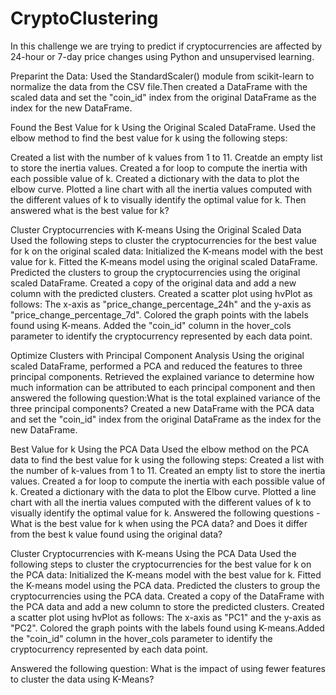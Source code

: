 # CryptoClustering
In this challenge we are trying to predict if cryptocurrencies are affected by 24-hour or 7-day price changes using Python and unsupervised learning.

Preparint the Data:
Used the StandardScaler() module from scikit-learn to normalize the data from the CSV file.Then created a DataFrame with the scaled data and set the "coin_id" index from the original DataFrame as the index for the new DataFrame.

Found the Best Value for k Using the Original Scaled DataFrame.
Used the elbow method to find the best value for k using the following steps:

Created a list with the number of k values from 1 to 11.
Creatde an empty list to store the inertia values.
Created a for loop to compute the inertia with each possible value of k.
Created a dictionary with the data to plot the elbow curve.
Plotted a line chart with all the inertia values computed with the different values of k to visually identify the optimal value for k.
Then answered what is the best value for k?

Cluster Cryptocurrencies with K-means Using the Original Scaled Data
Used the following steps to cluster the cryptocurrencies for the best value for k on the original scaled data:
Initialized the K-means model with the best value for k.
Fitted the K-means model using the original scaled DataFrame.
Predicted the clusters to group the cryptocurrencies using the original scaled DataFrame.
Created a copy of the original data and add a new column with the predicted clusters.
Created a scatter plot using hvPlot as follows: The x-axis as "price_change_percentage_24h" and the y-axis as "price_change_percentage_7d".
Colored the graph points with the labels found using K-means. Added the "coin_id" column in the hover_cols parameter to identify the cryptocurrency represented by each data point.

Optimize Clusters with Principal Component Analysis
Using the original scaled DataFrame, performed a PCA and reduced the features to three principal components.
Retrieved the explained variance to determine how much information can be attributed to each principal component and then answered the following question:What is the total explained variance of the three principal components?
Created a new DataFrame with the PCA data and set the "coin_id" index from the original DataFrame as the index for the new DataFrame.

Best Value for k Using the PCA Data
Used the elbow method on the PCA data to find the best value for k using the following steps:
Created a list with the number of k-values from 1 to 11.
Created an empty list to store the inertia values.
Created a for loop to compute the inertia with each possible value of k.
Created a dictionary with the data to plot the Elbow curve.
Plotted a line chart with all the inertia values computed with the different values of k to visually identify the optimal value for k.
Answered the following questions - What is the best value for k when using the PCA data? and Does it differ from the best k value found using the original data?

Cluster Cryptocurrencies with K-means Using the PCA Data
Used the following steps to cluster the cryptocurrencies for the best value for k on the PCA data:
Initialized the K-means model with the best value for k.
Fitted the K-means model using the PCA data.
Predicted the clusters to group the cryptocurrencies using the PCA data.
Created a copy of the DataFrame with the PCA data and add a new column to store the predicted clusters.
Created a scatter plot using hvPlot as follows: The x-axis as "PC1" and the y-axis as "PC2".
Colored the graph points with the labels found using K-means.Added the "coin_id" column in the hover_cols parameter to identify the cryptocurrency represented by each data point.

Answered the following question:
What is the impact of using fewer features to cluster the data using K-Means?